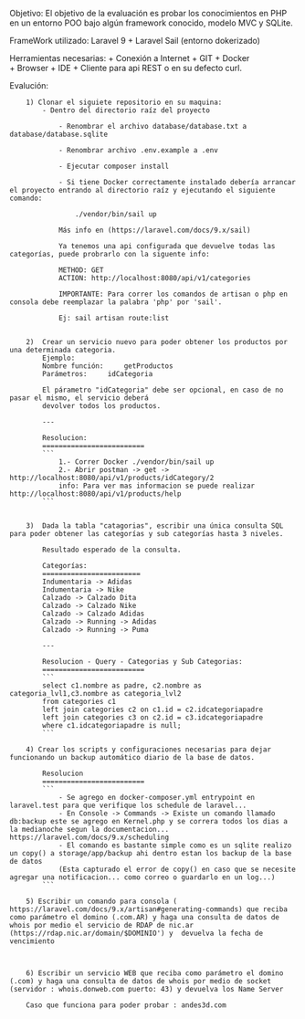 Objetivo:
    El objetivo de la evaluación es probar los conocimientos en PHP en un entorno POO bajo algún framework conocido, 
    modelo MVC y SQLite.

FrameWork utilizado: Laravel 9 + Laravel Sail (entorno dokerizado)


Herramientas necesarias:
        + Conexión a Internet
        + GIT
        + Docker  
        + Browser
        + IDE 
        + Cliente para api REST o en su defecto curl.   
        

Evalución:
            
        1) Clonar el siguiete repositorio en su maquina:
            - Dentro del directorio raíz del proyecto

                - Renombrar el archivo database/database.txt a database/database.sqlite

                - Renombrar archivo .env.example a .env
            
                - Ejecutar composer install

                - Si tiene Docker correctamente instalado debería arrancar el proyecto entrando al directorio raíz y ejecutando el siguiente comando:
            
                    ./vendor/bin/sail up

                Más info en (https://laravel.com/docs/9.x/sail)
            
                Ya tenemos una api configurada que devuelve todas las categorías, puede probrarlo con la siguente info:
        
                METHOD: GET
                ACTION: http://localhost:8080/api/v1/categories

                IMPORTANTE: Para correr los comandos de artisan o php en consola debe reemplazar la palabra 'php' por 'sail'. 
            
                Ej: sail artisan route:list
            
    
        2)  Crear un servicio nuevo para poder obtener los productos por una determinada categoria.
            Ejemplo: 
    	    Nombre función: 	getProductos 
            Parámetros: 	idCategoria 
            
            El párametro "idCategoria" debe ser opcional, en caso de no pasar el mismo, el servicio deberá
            devolver todos los productos.
            
            ---

            Resolucion: 
            =========================
            ```
                1.- Correr Docker ./vendor/bin/sail up
                2.- Abrir postman -> get -> http://localhost:8080/api/v1/products/idCategory/2 
                info: Para ver mas informacion se puede realizar  http://localhost:8080/api/v1/products/help
            ```

        
        3)  Dada la tabla "catagorias", escribir una única consulta SQL para poder obtener las categorías y sub categorías hasta 3 niveles.
            
            Resultado esperado de la consulta.
            
            Categorías:
            ========================
            Indumentaria -> Adidas
            Indumentaria -> Nike
            Calzado -> Calzado Dita
            Calzado -> Calzado Nike
            Calzado -> Calzado Adidas
            Calzado -> Running -> Adidas
            Calzado -> Running -> Puma 

            ---

            Resolucion - Query - Categorias y Sub Categorias:
            =========================
            ```
            select c1.nombre as padre, c2.nombre as categoria_lvl1,c3.nombre as categoria_lvl2
            from categories c1
            left join categories c2 on c1.id = c2.idcategoriapadre
            left join categories c3 on c2.id = c3.idcategoriapadre
            where c1.idcategoriapadre is null;
            ```

        4) Crear los scripts y configuraciones necesarias para dejar funcionando un backup automático diario de la base de datos. 

            Resolucion 
            =========================
            ```
                - Se agrego en docker-composer.yml entrypoint en laravel.test para que verifique los schedule de laravel...
                - En Console -> Commands -> Existe un comando llamado db:backup este se agrego en Kernel.php y se correra todos los dias a la medianoche segun la documentacion... https://laravel.com/docs/9.x/scheduling
                - El comando es bastante simple como es un sqlite realizo un copy() a storage/app/backup ahi dentro estan los backup de la base de datos
                (Esta capturado el error de copy() en caso que se necesite agregar una notificacion... como correo o guardarlo en un log...)
            ```

        5) Escribir un comando para consola ( https://laravel.com/docs/9.x/artisan#generating-commands) que reciba como parámetro el domino (.com.AR) y haga una consulta de datos de whois por medio el servicio de RDAP de nic.ar (https://rdap.nic.ar/domain/$DOMINIO') y  devuelva la fecha de vencimiento



        6) Escribir un servicio WEB que reciba como parámetro el domino (.com) y haga una consulta de datos de whois por medio de socket (servidor : whois.donweb.com puerto: 43) y devuelva los Name Server

        Caso que funciona para poder probar : andes3d.com
